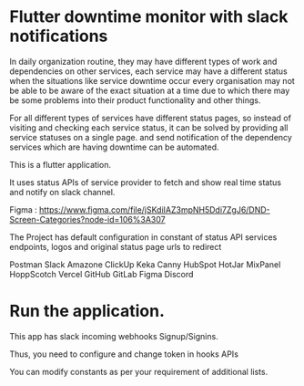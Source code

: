 # Flutter downtime monitor with slack notifications
In daily organization routine, they may have different types of work and dependencies on other services, each service may have a different status when the situations like service downtime occur every organisation may not be able to be aware of the exact situation at a time due to which there may be some problems into their product functionality and other things.  

For all different types of services have different status pages, so instead of visiting and checking each service status, it can be solved by providing all service statuses on a single page. and send notification of the dependency services which are having downtime can be automated.

This is a flutter application.

It uses status APIs of service provider to fetch and show real time status and notify on slack channel.

Figma : https://www.figma.com/file/jSKdiIAZ3mpNH5Ddi7ZgJ6/DND-Screen-Categories?node-id=106%3A307

The Project has default configuration in constant of status API services endpoints, logos and original status page urls to redirect

Postman
Slack
Amazone
ClickUp
Keka
Canny
HubSpot
HotJar
MixPanel
HoppScotch
Vercel
GitHub
GitLab
Figma
Discord

# Run the application.

This app has slack incoming webhooks Signup/Signins.

Thus, you need to configure and change token in hooks APIs

You can modify constants as per your requirement of additional lists.
